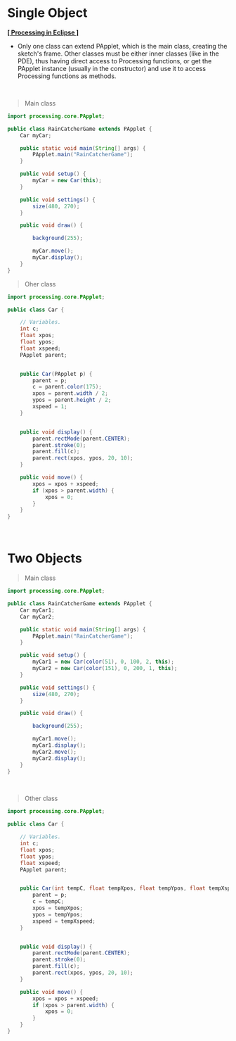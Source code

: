 # Single Object

[**[ Processing in Eclipse ]**](https://processing.org/tutorials/eclipse/)

- Only one class can extend PApplet, which is the main class, creating the sketch's frame.
Other classes must be either inner classes (like in the PDE), thus having direct access to Processing functions, or get the PApplet instance (usually in the constructor) and use it to access Processing functions as methods.

<br>

> Main class

```java
import processing.core.PApplet;

public class RainCatcherGame extends PApplet {
    Car myCar;

    public static void main(String[] args) {
        PApplet.main("RainCatcherGame");
    }

    public void setup() {
        myCar = new Car(this);
    }

    public void settings() {
        size(480, 270);
    }

    public void draw() {

        background(255);

        myCar.move();
        myCar.display();
    }
}
```

> Oher class

```java
import processing.core.PApplet;

public class Car {

    // Variables.
    int c;
    float xpos;
    float ypos;
    float xspeed;
    PApplet parent;


    public Car(PApplet p) {
        parent = p;
        c = parent.color(175);
        xpos = parent.width / 2;
        ypos = parent.height / 2;
        xspeed = 1;
    }


    public void display() {
        parent.rectMode(parent.CENTER);
        parent.stroke(0);
        parent.fill(c);
        parent.rect(xpos, ypos, 20, 10);
    }

    public void move() {
        xpos = xpos + xspeed;
        if (xpos > parent.width) {
            xpos = 0;
        }
    }
}

```

<br>

# Two Objects

> Main class

```java
import processing.core.PApplet;

public class RainCatcherGame extends PApplet {
    Car myCar1;
    Car myCar2;

    public static void main(String[] args) {
        PApplet.main("RainCatcherGame");
    }

    public void setup() {
        myCar1 = new Car(color(51), 0, 100, 2, this);
        myCar2 = new Car(color(151), 0, 200, 1, this);
    }

    public void settings() {
        size(480, 270);
    }

    public void draw() {

        background(255);

        myCar1.move();
        myCar1.display();
        myCar2.move();
        myCar2.display();
    }
}
```


<br>

> Other class

```java
import processing.core.PApplet;

public class Car {

    // Variables.
    int c;
    float xpos;
    float ypos;
    float xspeed;
    PApplet parent;


    public Car(int tempC, float tempXpos, float tempYpos, float tempXspeed, PApplet p) {
        parent = p;
        c = tempC;
        xpos = tempXpos;
        ypos = tempYpos;
        xspeed = tempXspeed;
    }


    public void display() {
        parent.rectMode(parent.CENTER);
        parent.stroke(0);
        parent.fill(c);
        parent.rect(xpos, ypos, 20, 10);
    }

    public void move() {
        xpos = xpos + xspeed;
        if (xpos > parent.width) {
            xpos = 0;
        }
    }
}
```

<br>

>

```java

```

<br>

>

```java

```

<br>

>

```java

```
